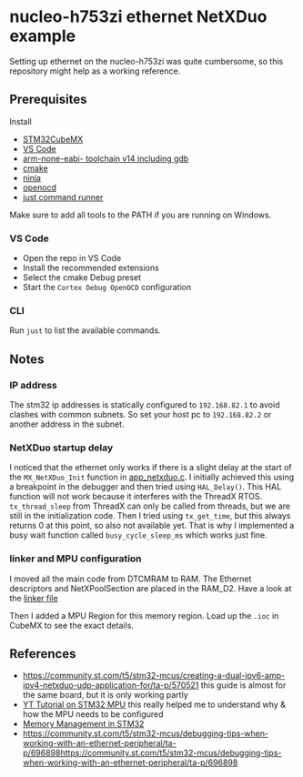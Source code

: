# nucleo-h753zi ethernet NetXDuo example

Setting up ethernet on the nucleo-h753zi was quite cumbersome, so this repository might help as a working reference.

## Prerequisites  

Install
* [STM32CubeMX](https://www.st.com/en/development-tools/stm32cubemx.html)
* [VS Code](https://code.visualstudio.com/download)
* [arm-none-eabi- toolchain v14 including gdb](https://developer.arm.com/downloads/-/arm-gnu-toolchain-downloads) 
* [cmake](https://cmake.org/download/)
* [ninja](https://ninja-build.org/)
* [openocd](https://openocd.org/)
* [just command runner](https://github.com/casey/just)

Make sure to add all tools to the PATH if you are running on Windows.

### VS Code

* Open the repo in VS Code
* Install the recommended extensions
* Select the cmake Debug preset
* Start the `Cortex Debug OpenOCD` configuration

### CLI

Run `just` to list the available commands.

## Notes

### IP address

The stm32 ip addresses is statically configured to `192.168.82.1` to avoid clashes with common subnets. 
So set your host pc to `192.168.82.2` or another address in the subnet.

### NetXDuo startup delay

I noticed that the ethernet only works if there is a slight delay at the start of the `MX_NetXDuo_Init` function in [app_netxduo.c](NetXDuo/App/app_netxduo.c). 
I initially achieved this using a breakpoint in the debugger and then tried using `HAL_Delay()`. 
This HAL function will not work because it interferes with the ThreadX RTOS. 
`tx_thread_sleep` from ThreadX can only be called from threads, but we are still in the initialization code. 
Then I tried using `tx_get_time`, but this always returns 0 at this point, so also not available yet. 
That is why I implemented a busy wait function called `busy_cycle_sleep_ms` which works just fine. 

### linker and MPU configuration

I moved all the main code from DTCMRAM to RAM. The Ethernet descriptors and NetXPoolSection are placed in the RAM_D2. 
Have a look at the [linker file](STM32H753XX_FLASH.ld) 

Then I added a MPU Region for this memory region. Load up the `.ioc` in CubeMX to see the exact details.


## References

* https://community.st.com/t5/stm32-mcus/creating-a-dual-ipv6-amp-ipv4-netxduo-udp-application-for/ta-p/570521 
  this guide is almost for the same board, but it is only working partly
* [YT Tutorial on STM32 MPU](https://www.youtube.com/watch?v=5xVKIGCPy2s)
  this really helped me to understand why & how the MPU needs to be configured
* [Memory Management in STM32](https://www.youtube.com/watch?v=MJfUiw8bZEI)
* https://community.st.com/t5/stm32-mcus/debugging-tips-when-working-with-an-ethernet-peripheral/ta-p/696898https://community.st.com/t5/stm32-mcus/debugging-tips-when-working-with-an-ethernet-peripheral/ta-p/696898
